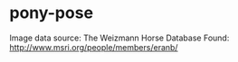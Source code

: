 # pony-pose

Image data source: The Weizmann Horse Database
Found: http://www.msri.org/people/members/eranb/

